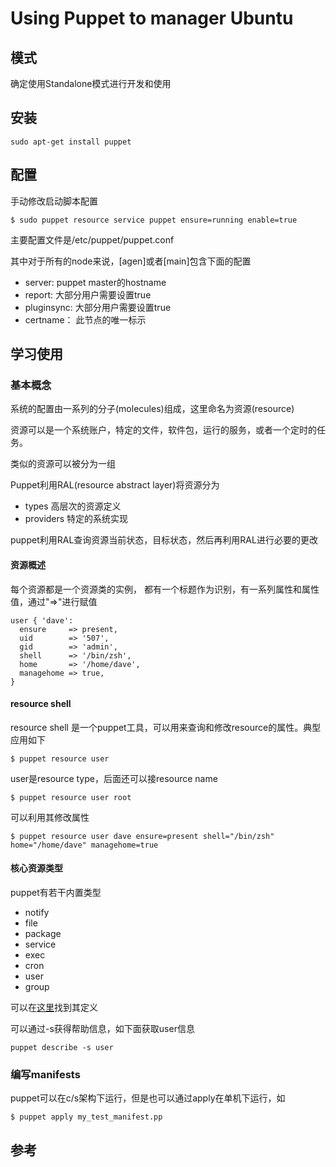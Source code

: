 # Using Puppet to manager Ubuntu

## 模式

确定使用Standalone模式进行开发和使用

## 安装

    sudo apt-get install puppet

## 配置

手动修改启动脚本配置

    $ sudo puppet resource service puppet ensure=running enable=true

主要配置文件是/etc/puppet/puppet.conf

其中对于所有的node来说，\[agen\]或者\[main\]包含下面的配置

- server: puppet master的hostname
- report: 大部分用户需要设置true
- pluginsync: 大部分用户需要设置true
- certname： 此节点的唯一标示

## 学习使用

### 基本概念

系统的配置由一系列的分子(molecules)组成，这里命名为资源(resource)

资源可以是一个系统账户，特定的文件，软件包，运行的服务，或者一个定时的任务。

类似的资源可以被分为一组

Puppet利用RAL(resource abstract layer)将资源分为

- types 高层次的资源定义
- providers 特定的系统实现

puppet利用RAL查询资源当前状态，目标状态，然后再利用RAL进行必要的更改

#### 资源概述

每个资源都是一个资源类的实例， 都有一个标题作为识别，有一系列属性和属性值，通过"=>"进行赋值

    user { 'dave':
      ensure     => present,
      uid        => '507',
      gid        => 'admin',
      shell      => '/bin/zsh',
      home       => '/home/dave',
      managehome => true,
    }

#### resource shell

resource shell 是一个puppet工具，可以用来查询和修改resource的属性。典型应用如下

    $ puppet resource user

user是resource type，后面还可以接resource name

    $ puppet resource user root

可以利用其修改属性

    $ puppet resource user dave ensure=present shell="/bin/zsh" home="/home/dave" managehome=true

#### 核心资源类型

puppet有若干内置类型

- notify
- file
- package
- service
- exec
- cron
- user
- group

可以在[这里](http://docs.puppetlabs.com/references/stable/type.html)找到其定义

可以通过-s获得帮助信息，如下面获取user信息

    puppet describe -s user

### 编写manifests

puppet可以在c/s架构下运行，但是也可以通过apply在单机下运行，如

    $ puppet apply my_test_manifest.pp


## 参考